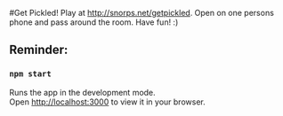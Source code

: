 #Get Pickled!
Play at http://snorps.net/getpickled. Open on one persons phone and pass around the room. Have fun! :)

## Reminder:

### `npm start`

Runs the app in the development mode.\
Open [http://localhost:3000](http://localhost:3000) to view it in your browser.



